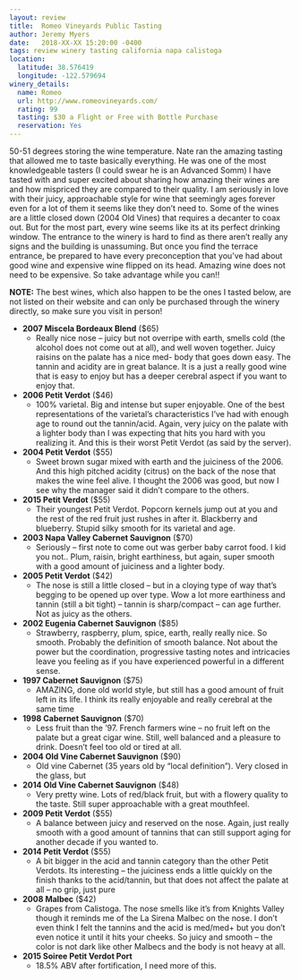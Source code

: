 ```yaml
---
layout: review
title:  Romeo Vineyards Public Tasting
author: Jeremy Myers
date:   2018-XX-XX 15:20:00 -0400
tags: review winery tasting california napa calistoga
location:
  latitude: 38.576419
  longitude: -122.579694
winery_details:
  name: Romeo
  url: http://www.romeovineyards.com/
  rating: 99
  tasting: $30 a Flight or Free with Bottle Purchase
  reservation: Yes
---
```

50-51 degrees storing the wine temperature.  Nate ran the amazing tasting that allowed me to taste basically everything.  He was one of the most knowledgeable tasters (I could swear he is an Advanced Somm) I have tasted with and super excited about sharing how amazing their wines are and how mispriced they are compared to their quality.  I am seriously in love with their juicy, approachable style for wine that seemingly ages forever even for a lot of them it seems like they don’t need to.  Some of the wines are a little closed down (2004 Old Vines) that requires a decanter to coax out.  But for the most part, every wine seems like its at its perfect drinking window.  The entrance to the winery is hard to find as there aren’t really any signs and the building is unassuming.  But once you find the terrace entrance, be prepared to have every preconception that you’ve had about good wine and expensive wine flipped on its head.  Amazing wine does not need to be expensive.  So take advantage while you can!!

**NOTE:** The best wines, which also happen to be the ones I tasted below, are not listed on their website and can only be purchased through the winery directly, so make sure you visit in person!
* **2007 Miscela Bordeaux Blend** ($65)
  * Really nice nose – juicy but not overripe with earth, smells cold (the alcohol does not come out at all), and well woven together.  Juicy raisins on the palate has a nice med- body that goes down easy.  The tannin and acidity are in great balance.  It is a just a really good wine that is easy to enjoy but has a deeper cerebral aspect if you want to enjoy that.
* **2006 Petit Verdot** ($46)
  * 100% varietal.  Big and intense but super enjoyable.  One of the best representations of the varietal’s characteristics I’ve had with enough age to round out the tannin/acid.  Again, very juicy on the palate with a lighter body than I was expecting that hits you hard with you realizing it.  And this is their worst Petit Verdot (as said by the server).
* **2004 Petit Verdot** ($55)
  * Sweet brown sugar mixed with earth and the juiciness of the 2006.  And this high pitched acidity (citrus) on the back of the nose that makes the wine feel alive.  I thought the 2006 was good, but now I see why the manager said it didn’t compare to the others.
* **2015 Petit Verdot** ($55)
  * Their youngest Petit Verdot.  Popcorn kernels jump out at you and the rest of the red fruit just rushes in after it.  Blackberry and blueberry.  Stupid silky smooth for its varietal and age.
* **2003 Napa Valley Cabernet Sauvignon** ($70)
  * Seriously – first note to come out was gerber baby carrot food.  I kid you not..  Plum, raisin, bright earthiness, but again, super smooth with a good amount of juiciness and a lighter body.
* **2005 Petit Verdot** ($42)
  * The nose is still a little closed – but in a cloying type of way that’s begging to be opened up over type.  Wow a lot more earthiness and tannin (still a bit tight) – tannin is sharp/compact – can age further.  Not as juicy as the others.
* **2002 Eugenia Cabernet Sauvignon** ($85)
  * Strawberry, raspberry, plum, spice, earth, really really nice.  So smooth.  Probably the definition of smooth balance.  Not about the power but the coordination, progressive tasting notes and intricacies leave you feeling as if you have experienced powerful in a different sense.
* **1997 Cabernet Sauvignon** ($75)
  * AMAZING, done old world style, but still has a good amount of fruit left in its life.  I think its really enjoyable and really cerebral at the same time
* **1998 Cabernet Sauvignon** ($70)
  * Less fruit than the ’97.  French farmers wine – no fruit left on the palate but a great cigar wine.  Still, well balanced and a pleasure to drink.  Doesn’t feel too old or tired at all.
* **2004 Old Vine Cabernet Sauvignon** ($90)
  * Old vine Cabernet (35 years old by “local definition”).  Very closed in the glass, but
* **2014 Old Vine Cabernet Sauvignon** ($48)
  * Very pretty wine.  Lots of red/black fruit, but with a flowery quality to the taste.  Still super approachable with a great mouthfeel.
* **2009 Petit Verdot** ($55)
  * A balance between juicy and reserved on the nose.  Again, just really smooth with a good amount of tannins that can still support aging for another decade if you wanted to.
* **2014 Petit Verdot** ($55)
  * A bit bigger in the acid and tannin category than the other Petit Verdots.  Its interesting – the juiciness ends a little quickly on the finish thanks to the acid/tannin, but that does not affect the palate at all – no grip, just pure
* **2008 Malbec** ($42)
  * Grapes from Calistoga.  The nose smells like it’s from Knights Valley though it reminds me of the La Sirena Malbec on the nose.  I don’t even think I felt the tannins and the acid is med/med+ but you don’t even notice it until it hits your cheeks.  So juicy and smooth – the color is not dark like other Malbecs and the body is not heavy at all.
* **2015 Soiree Petit Verdot Port**
  * 18.5% ABV after fortification, I need more of this.



